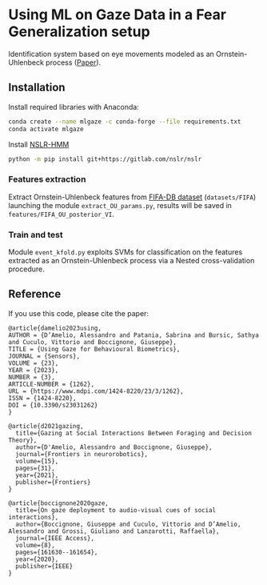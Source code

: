 # Using ML on Gaze Data in a Fear Generalization setup

Identification system based on eye movements modeled as an Ornstein-Uhlenbeck process ([Paper](https://www.mdpi.com/1424-8220/23/3/1262)).

## Installation

Install required libraries with Anaconda:

```bash
conda create --name mlgaze -c conda-forge --file requirements.txt
conda activate mlgaze
```
Install [NSLR-HMM](https://gitlab.com/nslr/nslr-hmm)

```bash
python -m pip install git+https://gitlab.com/nslr/nslr
```

### Features extraction
Extract Ornstein-Uhlenbeck features from [FIFA-DB dataset](https://www.morancerf.com/publications) (`datasets/FIFA`) launching the module `extract_OU_params.py`, results will be saved in `features/FIFA_OU_posterior_VI`.


### Train and test
Module `event_kfold.py` exploits SVMs for classification on the features extracted as an Ornstein-Uhlenbeck process via a Nested cross-validation procedure.


## Reference

If you use this code, please cite the paper:

```
@article{damelio2023using,
AUTHOR = {D’Amelio, Alessandro and Patania, Sabrina and Bursic, Sathya and Cuculo, Vittorio and Boccignone, Giuseppe},
TITLE = {Using Gaze for Behavioural Biometrics},
JOURNAL = {Sensors},
VOLUME = {23},
YEAR = {2023},
NUMBER = {3},
ARTICLE-NUMBER = {1262},
URL = {https://www.mdpi.com/1424-8220/23/3/1262},
ISSN = {1424-8220},
DOI = {10.3390/s23031262}
}
```

```
@article{d2021gazing,
  title={Gazing at Social Interactions Between Foraging and Decision Theory},
  author={D'Amelio, Alessandro and Boccignone, Giuseppe},
  journal={Frontiers in neurorobotics},
  volume={15},
  pages={31},
  year={2021},
  publisher={Frontiers}
}
```

```
@article{boccignone2020gaze,
  title={On gaze deployment to audio-visual cues of social interactions},
  author={Boccignone, Giuseppe and Cuculo, Vittorio and D’Amelio, Alessandro and Grossi, Giuliano and Lanzarotti, Raffaella},
  journal={IEEE Access},
  volume={8},
  pages={161630--161654},
  year={2020},
  publisher={IEEE}
}
